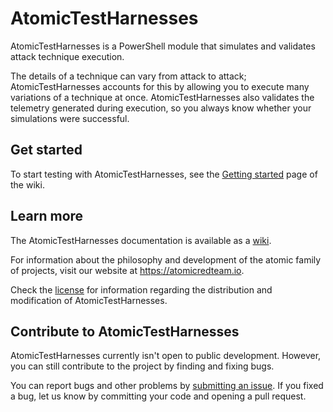 # AtomicTestHarnesses

AtomicTestHarnesses is a PowerShell module that simulates and validates attack
technique execution.

The details of a technique can vary from attack to attack; AtomicTestHarnesses
accounts for this by allowing you to execute many variations of a technique at
once. AtomicTestHarnesses also validates the telemetry generated during
execution, so you always know whether your simulations were successful.

## Get started

To start testing with AtomicTestHarnesses, see the [Getting started](https://github.com/redcanaryco/AtomicTestHarnesses/wiki/Getting-started)
page of the wiki.

## Learn more

The AtomicTestHarnesses documentation is available as a [wiki](https://github.com/redcanaryco/AtomicTestHarnesses/wiki/).

For information about the philosophy and development of the atomic family of
projects, visit our website at <https://atomicredteam.io>.

Check the [license](LICENSE) for information regarding the distribution and
modification of AtomicTestHarnesses.

## Contribute to AtomicTestHarnesses

AtomicTestHarnesses currently isn't open to public development. However, you can
still contribute to the project by finding and fixing bugs.

You can report bugs and other problems by [submitting an issue](https://github.com/redcanaryco/AtomicTestHarnesses/issues/new).
If you fixed a bug, let us know by committing your code and opening a pull
request.
